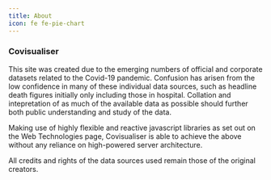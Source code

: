 ```yaml
---
title: About
icon: fe fe-pie-chart
---
```


### Covisualiser

This site was created due to the emerging numbers of official and corporate datasets related to the Covid-19 pandemic. Confusion has arisen from the low confidence in many of these individual data sources, such as headline death figures initially only including those in hospital. Collation and intepretation of as much of the available data as possible should further both public understanding and study of the data.

Making use of highly flexible and reactive javascript libraries as set out on the Web Technologies page, Covisualiser is able to achieve the above without any reliance on high-powered server architecture.

All credits and rights of the data sources used remain those of the original creators.